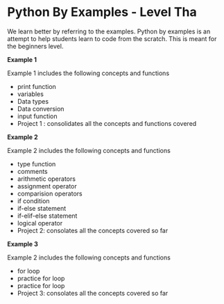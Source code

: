 # Python By Examples - Level Tha
We learn better by referring to the examples. Python by examples is an attempt to help students learn to code from the scratch. This is meant for the beginners level.

**Example 1**

Example 1 includes the following concepts and functions
  - print function
  - variables
  - Data types
  - Data conversion
  - input function
  - Project 1 : consolidates all the concepts and functions covered
 
 **Example 2**

Example 2 includes the following concepts and functions
  - type function
  - comments
  - arithmetic operators
  - assignment operator
  - comparision operators
  - if condition
  - if-else statement
  - if-elif-else statement
  - logical operator
  - Project 2: consolates all the concepts covered so far
  
**Example 3**

Example 2 includes the following concepts and functions
  - for loop
  - practice for loop
  - practice for loop
  - Project 3: consolates all the concepts covered so far
